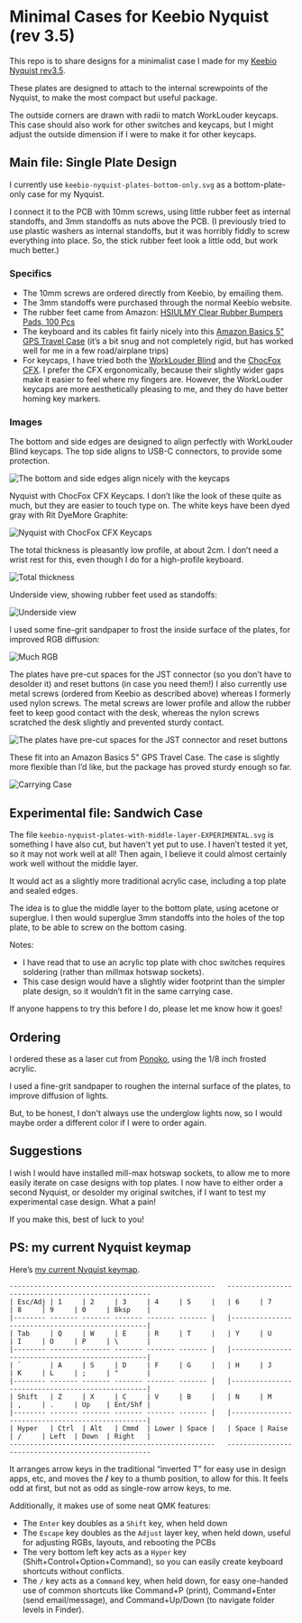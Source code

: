# Minimal Cases for Keebio Nyquist (rev 3.5)

This repo is to share designs for a minimalist case I made for my [Keebio Nyquist rev3.5](https://keeb.io/collections/nyquist-keyboard-collection/products/nyquist-keyboard). 

These plates are designed to attach to the internal screwpoints of the Nyquist, to make the most compact but useful package.

The outside corners are drawn with radii to match WorkLouder keycaps. This case should also work for other switches and keycaps, but I might adjust the outside dimension if I were to make it for other keycaps.
## Main file: Single Plate Design

I currently use `keebio-nyquist-plates-bottom-only.svg` as a bottom-plate-only case for my Nyquist.

I connect it to the PCB with 10mm screws, using little rubber feet as internal standoffs, and 3mm standoffs as nuts above the PCB. (I previously tried to use plastic washers as internal standoffs, but it was horribly fiddly to screw everything into place. So, the stick rubber feet look a little odd, but work much better.)

### Specifics

- The 10mm screws are ordered directly from Keebio, by emailing them.
- The 3mm standoffs were purchased through the normal Keebio website.
- The rubber feet came from Amazon: [HSIULMY Clear Rubber Bumpers Pads, 100 Pcs](https://www.amazon.com/gp/product/B07NJT6B88)
- The keyboard and its cables fit fairly nicely into this [Amazon Basics 5" GPS Travel Case](https://www.amazon.com/gp/product/B004I5BUSO) (it’s a bit snug and not completely rigid, but has worked well for me in a few road/airplane trips)
- For keycaps, I have tried both the [WorkLouder Blind](https://worklouder.cc/shop/wrk-blind/) and the [ChocFox CFX](https://chosfox.com/products/chocfox-cfx-choc-keycaps). I prefer the CFX ergonomically, because their slightly wider gaps make it easier to feel where my fingers are. However, the WorkLouder keycaps are more aesthetically pleasing to me, and they do have better homing key markers.

### Images

The bottom and side edges are designed to align perfectly with WorkLouder Blind keycaps. The top side aligns to USB-C connectors, to provide some protection.

![The bottom and side edges align nicely with the keycaps](images/worklouder-keycaps-angled.jpeg)

Nyquist with ChocFox CFX Keycaps. I don’t like the look of these quite as much, but they are easier to touch type on. The white keys have been dyed gray with Rit DyeMore Graphite:

![Nyquist with ChocFox CFX Keycaps](images/cfx-keycaps-b.jpeg)

The total thickness is pleasantly low profile, at about 2cm. I don’t need a wrist rest for this, even though I do for a high-profile keyboard.

![Total thickness](images/thickness.jpeg)

Underside view, showing rubber feet used as standoffs:

![Underside view](images/underside-b.jpeg)

I used some fine-grit sandpaper to frost the inside surface of the plates, for improved RGB diffusion:

![Much RGB](images/RGBs.jpeg)

The plates have pre-cut spaces for the JST connector (so you don’t have to desolder it) and reset buttons (in case you need them!) I also currently use metal screws (ordered from Keebio as described above) whereas I formerly used nylon screws. The metal screws are lower profile and allow the rubber feet to keep good contact with the desk, whereas the nylon screws scratched the desk slightly and prevented sturdy contact.

![The plates have pre-cut spaces for the JST connector and reset buttons](images/jst-connector-hole.jpeg)

These fit into an Amazon Basics 5" GPS Travel Case. The case is slightly more flexible than I’d like, but the package has proved sturdy enough so far.

![Carrying Case](images/case.jpeg)

## Experimental file: Sandwich Case

The file `keebio-nyquist-plates-with-middle-layer-EXPERIMENTAL.svg` is something I have also cut, but haven't yet put to use. I haven’t tested it yet, so it may not work well at all! Then again, I believe it could almost certainly work well without the middle layer.

It would act as a slightly more traditional acrylic case, including a top plate and sealed edges.

The idea is to glue the middle layer to the bottom plate, using acetone or superglue. I then would superglue 3mm standoffs into the holes of the top plate, to be able to screw on the bottom casing.

Notes:

- I have read that to use an acrylic top plate with choc switches requires soldering (rather than millmax hotswap sockets).
- This case design would have a slightly wider footprint than the simpler plate design, so it wouldn’t fit in the same carrying case.

If anyone happens to try this before I do, please let me know how it goes!

## Ordering

I ordered these as a laser cut from [Ponoko](http://ponoko.com), using the 1/8 inch frosted acrylic.

I used a fine-grit sandpaper to roughen the internal surface of the plates, to improve diffusion of lights.

But, to be honest, I don't always use the underglow lights now, so I would maybe order a different color if I were to order again.

## Suggestions

I wish I would have installed mill-max hotswap sockets, to allow me to more easily iterate on case designs with top plates. I now have to either order a second Nyquist, or desolder my original switches, if I want to test my experimental case design. What a pain!

If you make this, best of luck to you!

## PS: my current Nyquist keymap

Here’s [my current Nyquist keymap](https://github.com/arrowtype/qmk_firmware/blob/3c2cfd5964a2851b123c9dac7152d11af2e1ceb2/keyboards/keebio/nyquist/keymaps/hyper/keymap.c).

```
---------------------------------------------------   ---------------------------------------------------
| Esc/Adj | 1     | 2     | 3     | 4     | 5     |   | 6     | 7     | 8     | 9     | 0     | Bksp    |
|-------- ------- ------- ------- ------- ------- |   |-------------------------------------------------|
| Tab     | Q     | W     | E     | R     | T     |   | Y     | U     | I     | O     | P     | \       |
|-------- ------- ------- ------- ------- ------- |   |-------------------------------------------------|
| `       | A     | S     | D     | F     | G     |   | H     | J     | K     | L     | ;     | "       |
|-------- ------- ------- ------- ------- ------- |   |-------------------------------------------------|
| Shift   | Z     | X     | C     | V     | B     |   | N     | M     | ,     | .     | Up    | Ent/Shf |
|-------- ------- ------- ------- ------- ------- |   |-------------------------------------------------|
| Hyper   | Ctrl  | Alt   | Cmmd  | Lower | Space |   | Space | Raise | /     | Left  | Down  | Right   |
---------------------------------------------------   ---------------------------------------------------
```

It arranges arrow keys in the traditional “inverted T” for easy use in design apps, etc, and moves the **/** key to a thumb position, to allow for this. It feels odd at first, but not as odd as single-row arrow keys, to me.

Additionally, it makes use of some neat QMK features:

- The `Enter` key doubles as a `Shift` key, when held down
- The `Escape` key doubles as the `Adjust` layer key, when held down, useful for adjusting RGBs, layouts, and rebooting the PCBs
- The very bottom left key acts as a `Hyper` key (Shift+Control+Option+Command), so you can easily create keyboard shortcuts without conflicts.
- The `/` key acts as a `Command` key, when held down, for easy one-handed use of common shortcuts like Command+P (print), Command+Enter (send email/message), and Command+Up/Down (to navigate folder levels in Finder).
